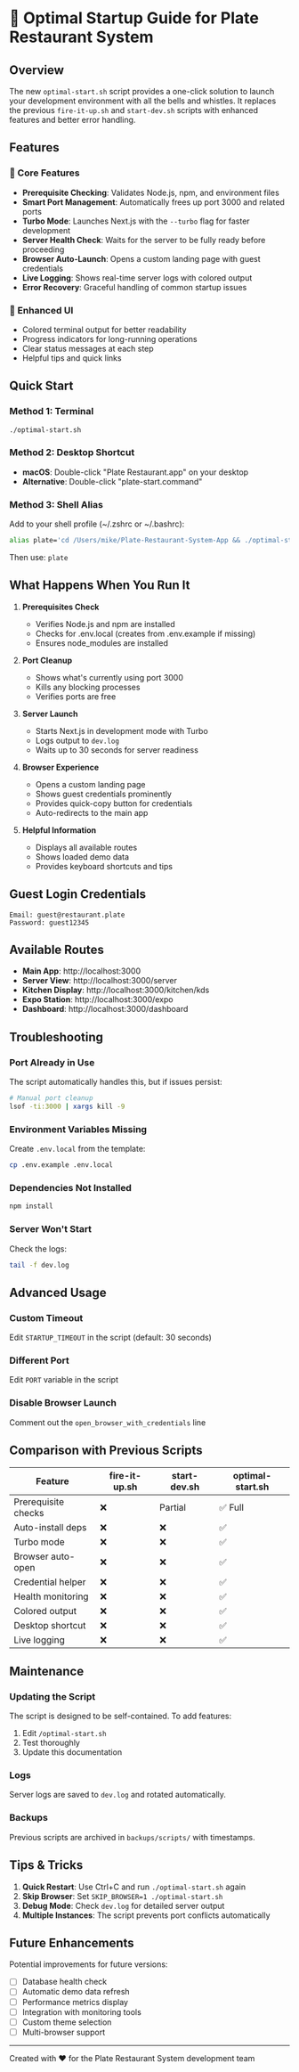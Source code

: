 # 🚀 Optimal Startup Guide for Plate Restaurant System

## Overview

The new `optimal-start.sh` script provides a one-click solution to launch your development environment with all the bells and whistles. It replaces the previous `fire-it-up.sh` and `start-dev.sh` scripts with enhanced features and better error handling.

## Features

### 🎯 Core Features
- **Prerequisite Checking**: Validates Node.js, npm, and environment files
- **Smart Port Management**: Automatically frees up port 3000 and related ports
- **Turbo Mode**: Launches Next.js with the `--turbo` flag for faster development
- **Server Health Check**: Waits for the server to be fully ready before proceeding
- **Browser Auto-Launch**: Opens a custom landing page with guest credentials
- **Live Logging**: Shows real-time server logs with colored output
- **Error Recovery**: Graceful handling of common startup issues

### 🎨 Enhanced UI
- Colored terminal output for better readability
- Progress indicators for long-running operations
- Clear status messages at each step
- Helpful tips and quick links

## Quick Start

### Method 1: Terminal
```bash
./optimal-start.sh
```

### Method 2: Desktop Shortcut
- **macOS**: Double-click "Plate Restaurant.app" on your desktop
- **Alternative**: Double-click "plate-start.command"

### Method 3: Shell Alias
Add to your shell profile (~/.zshrc or ~/.bashrc):
```bash
alias plate='cd /Users/mike/Plate-Restaurant-System-App && ./optimal-start.sh'
```
Then use: `plate`

## What Happens When You Run It

1. **Prerequisites Check**
   - Verifies Node.js and npm are installed
   - Checks for .env.local (creates from .env.example if missing)
   - Ensures node_modules are installed

2. **Port Cleanup**
   - Shows what's currently using port 3000
   - Kills any blocking processes
   - Verifies ports are free

3. **Server Launch**
   - Starts Next.js in development mode with Turbo
   - Logs output to `dev.log`
   - Waits up to 30 seconds for server readiness

4. **Browser Experience**
   - Opens a custom landing page
   - Shows guest credentials prominently
   - Provides quick-copy button for credentials
   - Auto-redirects to the main app

5. **Helpful Information**
   - Displays all available routes
   - Shows loaded demo data
   - Provides keyboard shortcuts and tips

## Guest Login Credentials

```
Email: guest@restaurant.plate
Password: guest12345
```

## Available Routes

- **Main App**: http://localhost:3000
- **Server View**: http://localhost:3000/server
- **Kitchen Display**: http://localhost:3000/kitchen/kds
- **Expo Station**: http://localhost:3000/expo
- **Dashboard**: http://localhost:3000/dashboard

## Troubleshooting

### Port Already in Use
The script automatically handles this, but if issues persist:
```bash
# Manual port cleanup
lsof -ti:3000 | xargs kill -9
```

### Environment Variables Missing
Create `.env.local` from the template:
```bash
cp .env.example .env.local
```

### Dependencies Not Installed
```bash
npm install
```

### Server Won't Start
Check the logs:
```bash
tail -f dev.log
```

## Advanced Usage

### Custom Timeout
Edit `STARTUP_TIMEOUT` in the script (default: 30 seconds)

### Different Port
Edit `PORT` variable in the script

### Disable Browser Launch
Comment out the `open_browser_with_credentials` line

## Comparison with Previous Scripts

| Feature | fire-it-up.sh | start-dev.sh | optimal-start.sh |
|---------|---------------|--------------|------------------|
| Prerequisite checks | ❌ | Partial | ✅ Full |
| Auto-install deps | ❌ | ❌ | ✅ |
| Turbo mode | ❌ | ❌ | ✅ |
| Browser auto-open | ❌ | ❌ | ✅ |
| Credential helper | ❌ | ❌ | ✅ |
| Health monitoring | ❌ | ❌ | ✅ |
| Colored output | ❌ | ❌ | ✅ |
| Desktop shortcut | ❌ | ❌ | ✅ |
| Live logging | ❌ | ❌ | ✅ |

## Maintenance

### Updating the Script
The script is designed to be self-contained. To add features:
1. Edit `/optimal-start.sh`
2. Test thoroughly
3. Update this documentation

### Logs
Server logs are saved to `dev.log` and rotated automatically.

### Backups
Previous scripts are archived in `backups/scripts/` with timestamps.

## Tips & Tricks

1. **Quick Restart**: Use Ctrl+C and run `./optimal-start.sh` again
2. **Skip Browser**: Set `SKIP_BROWSER=1 ./optimal-start.sh`
3. **Debug Mode**: Check `dev.log` for detailed server output
4. **Multiple Instances**: The script prevents port conflicts automatically

## Future Enhancements

Potential improvements for future versions:
- [ ] Database health check
- [ ] Automatic demo data refresh
- [ ] Performance metrics display
- [ ] Integration with monitoring tools
- [ ] Custom theme selection
- [ ] Multi-browser support

---

Created with ❤️ for the Plate Restaurant System development team